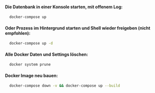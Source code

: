 #### Die Datenbank in einer Konsole starten, mit offenem Log:

```sh
  docker-compose up
```

#### Oder Prozess im Hintergrund starten und Shell wieder freigeben (nicht empfohlen):

```sh
  docker-compose up -d
```

#### Alle Docker Daten und Settings löschen:
```sh
  docker system prune
```

#### Docker Image neu bauen:
```sh
  docker-compose down -v && docker-compose up --build
``` 
